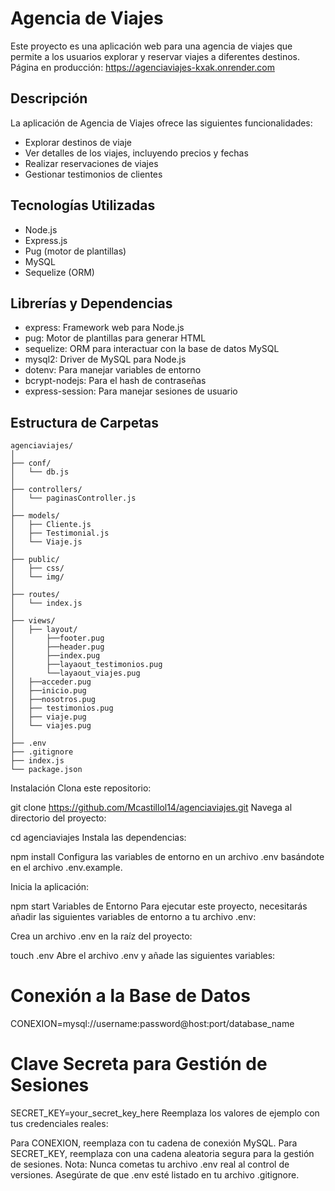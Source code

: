# Agencia de Viajes

Este proyecto es una aplicación web para una agencia de viajes que permite a los usuarios explorar y reservar viajes a diferentes destinos.
Página en producción: https://agenciaviajes-kxak.onrender.com
## Descripción

La aplicación de Agencia de Viajes ofrece las siguientes funcionalidades:

- Explorar destinos de viaje
- Ver detalles de los viajes, incluyendo precios y fechas
- Realizar reservaciones de viajes
- Gestionar testimonios de clientes

## Tecnologías Utilizadas

- Node.js
- Express.js
- Pug (motor de plantillas)
- MySQL
- Sequelize (ORM)

## Librerías y Dependencias

- express: Framework web para Node.js
- pug: Motor de plantillas para generar HTML
- sequelize: ORM para interactuar con la base de datos MySQL
- mysql2: Driver de MySQL para Node.js
- dotenv: Para manejar variables de entorno
- bcrypt-nodejs: Para el hash de contraseñas
- express-session: Para manejar sesiones de usuario

## Estructura de Carpetas

```
agenciaviajes/
│
├── conf/
│   └── db.js
│
├── controllers/
│   └── paginasController.js
│
├── models/
│   ├── Cliente.js
│   ├── Testimonial.js
│   └── Viaje.js
│
├── public/
│   ├── css/
│   └── img/
│
├── routes/
│   └── index.js
│
├── views/
│   ├── layout/
│       ├──footer.pug
│       ├──header.pug
│       ├──index.pug
│       ├──layaout_testimonios.pug
│       └──layaout_viajes.pug
│   ├──acceder.pug
│   ├──inicio.pug
│   ├──nosotros.pug
│   ├── testimonios.pug
│   ├── viaje.pug
│   └── viajes.pug
│
├── .env
├── .gitignore
├── index.js
└── package.json
```

Instalación
Clona este repositorio:

git clone https://github.com/Mcastillol14/agenciaviajes.git
Navega al directorio del proyecto:

cd agenciaviajes
Instala las dependencias:

npm install
Configura las variables de entorno en un archivo .env basándote en el archivo .env.example.

Inicia la aplicación:

npm start
Variables de Entorno
Para ejecutar este proyecto, necesitarás añadir las siguientes variables de entorno a tu archivo .env:

Crea un archivo .env en la raíz del proyecto:

touch .env
Abre el archivo .env y añade las siguientes variables:

# Conexión a la Base de Datos
CONEXION=mysql://username:password@host:port/database_name

# Clave Secreta para Gestión de Sesiones
SECRET_KEY=your_secret_key_here
Reemplaza los valores de ejemplo con tus credenciales reales:

Para CONEXION, reemplaza con tu cadena de conexión MySQL.
Para SECRET_KEY, reemplaza con una cadena aleatoria segura para la gestión de sesiones.
Nota: Nunca cometas tu archivo .env real al control de versiones. Asegúrate de que .env esté listado en tu archivo .gitignore.
